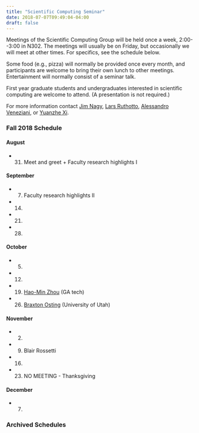```yaml
---
title: "Scientific Computing Seminar"
date: 2018-07-07T09:49:04-04:00
draft: false
---
```


Meetings of the Scientific Computing Group will be held once a week, 2:00--3:00 in N302. The meetings will usually be on Friday, but occasionally we will meet at other times. For specifics, see the schedule below.

Some food (e.g., pizza) will normally be provided once every month, and participants are welcome to bring their own lunch to other meetings. Entertainment will normally consist of a seminar talk.

First year graduate students and undergraduates interested in scientific computing are welcome to attend.
(A presentation is not required.)

For more information contact [Jim Nagy](http://www.mathcs.emory.edu/~nagy), [Lars Ruthotto](http://www.mathcs.emory.edu/~lruthot), [Alessandro Veneziani](http://www.mathcs.emory.edu/~ale), or [Yuanzhe Xi](http://www-users.cs.umn.edu/~yxi/).


### Fall 2018 Schedule

#### August 
* 31. Meet and greet + Faculty research highlights I

#### September
* 7. Faculty research highlights II
* 14.
* 21.
* 28.

#### October
* 5.
* 12.
* 19. [Hao-Min Zhou](http://people.math.gatech.edu/~hmzhou/) (GA tech)
* 26. [Braxton Osting](https://www.math.utah.edu/~osting/) (University of Utah)

#### November 
* 2. 
* 9. Blair Rossetti
* 16.
* 23. NO MEETING - Thanksgiving 

#### December 
* 7. 

### Archived Schedules

